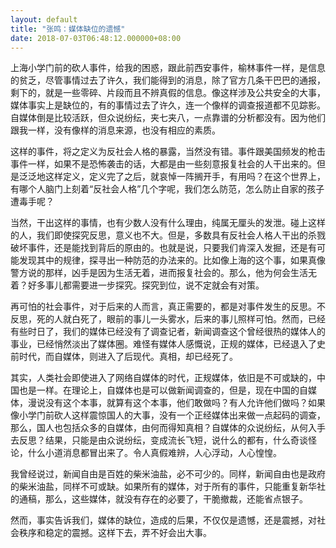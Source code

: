 ```yaml
---
layout: default
title: "张鸣：媒体缺位的遗憾"
date: 2018-07-03T06:48:12.000000+08:00
---
```


上海小学门前的砍人事件，给我的困惑，跟此前西安事件，榆林事件一样，是信息的贫乏，尽管事情过去了许久，我们能得到的消息，除了官方几条干巴巴的通报，剩下的，就是一些零碎、片段而且不辨真假的信息。像这样涉及公共安全的大事，媒体事实上是缺位的，有的事情过去了许久，连一个像样的调查报道都不见踪影。自媒体倒是比较活跃，但众说纷纭，夹七夹八，一点靠谱的分析都没有。因为他们跟我一样，没有像样的消息来源，也没有相应的素质。

这样的事件，将之定义为反社会人格的暴露，当然没有错。事件跟美国频发的枪击事件一样，如果不是恐怖袭击的话，大都是由一些刻意报复社会的人干出来的。但是泛泛地这样定义，定义完了之后，就哀悼一阵搁开手，有用吗？在这个世界上，有哪个人脑门上刻着‌‌“反社会人格‌‌”几个字呢，我们怎么防范，怎么防止自家的孩子遭毒手呢？

当然，干出这样的事情，也有少数人没有什么理由，纯属无厘头的发泄。碰上这样的人，我们即使探究反思，意义也不大。但是，多数具有反社会人格人干出的杀戮破坏事件，还是能找到背后的原由的。也就是说，只要我们肯深入发掘，还是有可能发现其中的规律，探寻出一种防范的办法来的。比如像上海的这个事，如果真像警方说的那样，凶手是因为生活无着，进而报复社会的。那么，他为何会生活无着？好多事儿都需要进一步探究。探究到位，说不定就会有对策。

再可怕的社会事件，对于后来的人而言，真正需要的，都是对事件发生的反思。不反思，死的人就白死了，眼前的事儿一头雾水，后来的事儿照样可怕。然而，已经有些时日了，我们的媒体已经没有了调查记者，新闻调查这个曾经很热的媒体人的事业，已经悄然淡出了媒体圈。难怪有媒体人感慨说，正规的媒体，已经退入了史前时代，而自媒体，则进入了后现代。真相，却已经死了。

其实，人类社会即使进入了网络自媒体的时代，正规媒体，依旧是不可或缺的，中国也是一样。在理论上，自媒体也是可以做新闻调查的，但是，现在中国的自媒体，漫说没有这个本事，就算有这个本事，他们敢做吗？有人允许他们做吗？如果像小学门前砍人这样震惊国人的大事，没有一个正经媒体出来做一点起码的调查，那么，国人也包括众多的自媒体，由何而得知真相？自媒体的众说纷纭，从何入手去反思？结果，只能是由众说纷纭，变成流长飞短，说什么的都有，什么奇谈怪论，什么小道消息都冒出来了。令人真假难辨，人心浮动，人心惶惶。

我曾经说过，新闻自由是百姓的柴米油盐，必不可少的。同样，新闻自由也是政府的柴米油盐，同样不可或缺。如果所有的媒体，对于所有的事件，只能重复新华社的通稿，那么，这些媒体，就没有存在的必要了，干脆撤裁，还能省点银子。

然而，事实告诉我们，媒体的缺位，造成的后果，不仅仅是遗憾，还是震撼，对社会秩序和稳定的震撼。这样下去，弄不好会出大事。

